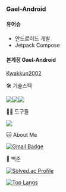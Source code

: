 ### Gael-Android

#### 유어슈
- 안드로이드 개발
- Jetpack Compose

#### 본계정 Gael-Android
[Kwakkun2002](https://github.com/kwakkun2002)


🛠️ 기술스택

<img src="https://img.shields.io/badge/Python-3766AB?style=flat-square&logo=Python&logoColor=white"/><img src="https://img.shields.io/badge/Android-34A853?style=flat-square&logo=Android&logoColor=white"/><img src="https://img.shields.io/badge/Jetpack Compose-4285F4?style=flat-square&logo=Jetpack Compose&logoColor=white"/> 

💪🏼 도구들

<img src="https://img.shields.io/badge/Android Studio-3DDC84?style=flat-square&logo=Android Studio&logoColor=white"/> 


🐱 About Me

[![Gmail Badge](https://img.shields.io/badge/Gmail-d14836?style=flat-square&logo=Gmail&logoColor=white&link=mailto:kwakkun2002@gmail.com)](kwakkun2002@gmail.com)


🏅 백준

[![Solved.ac Profile](http://mazassumnida.wtf/api/v2/generate_badge?boj=kwakkun2002)](https://solved.ac/kwakkun2002/)  


[![Top Langs](https://github-readme-stats.vercel.app/api/top-langs/?username=soyeon207&layout=compact)](https://github.com/anuraghazra/github-readme-stats)


